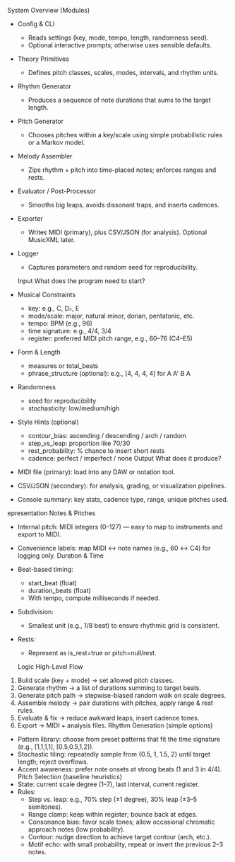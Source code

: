 System Overview (Modules)
* Config & CLI
    * Reads settings (key, mode, tempo, length, randomness seed).
    * Optional interactive prompts; otherwise uses sensible defaults.
* Theory Primitives
    * Defines pitch classes, scales, modes, intervals, and rhythm units.
* Rhythm Generator
    * Produces a sequence of note durations that sums to the target length.
* Pitch Generator
    * Chooses pitches within a key/scale using simple probabilistic rules or a Markov model.
* Melody Assembler
    * Zips rhythm + pitch into time-placed notes; enforces ranges and rests.
* Evaluator / Post-Processor
    * Smooths big leaps, avoids dissonant traps, and inserts cadences.
* Exporter
    * Writes MIDI (primary), plus CSV/JSON (for analysis). Optional MusicXML later.
* Logger
    * Captures parameters and random seed for reproducibility.

    Input
What does the program need to start?
* Musical Constraints
    * key: e.g., C, D♭, E
    * mode/scale: major, natural minor, dorian, pentatonic, etc.
    * tempo: BPM (e.g., 96)
    * time signature: e.g., 4/4, 3/4
    * register: preferred MIDI pitch range, e.g., 60–76 (C4–E5)
* Form & Length
    * measures or total_beats
    * phrase_structure (optional): e.g., [4, 4, 4, 4] for A A' B A
* Randomness
    * seed for reproducibility
    * stochasticity: low/medium/high
* Style Hints (optional)
    * contour_bias: ascending / descending / arch / random
    * step_vs_leap: proportion like 70/30
    * rest_probability: % chance to insert short rests
    * cadence: perfect / imperfect / none
    Output
What does it produce?
* MIDI file (primary): load into any DAW or notation tool.
* CSV/JSON (secondary): for analysis, grading, or visualization pipelines.
* Console summary: key stats, cadence type, range, unique pitches used.

epresentation
Notes & Pitches
* Internal pitch: MIDI integers (0–127) — easy to map to instruments and export to MIDI.
* Convenience labels: map MIDI ↔ note names (e.g., 60 ↔ C4) for logging only.
Duration & Time
* Beat-based timing:
    * start_beat (float)
    * duration_beats (float)
    * With tempo, compute milliseconds if needed.
* Subdivision:
    * Smallest unit (e.g., 1/8 beat) to ensure rhythmic grid is consistent.
* Rests:
    * Represent as is_rest=true or pitch=null/rest.

    Logic
High-Level Flow
1. Build scale (key + mode) → set allowed pitch classes.
2. Generate rhythm → a list of durations summing to target beats.
3. Generate pitch path → stepwise-biased random walk on scale degrees.
4. Assemble melody → pair durations with pitches, apply range & rest rules.
5. Evaluate & fix → reduce awkward leaps, insert cadence tones.
6. Export → MIDI + analysis files.
Rhythm Generation (simple options)
* Pattern library: choose from preset patterns that fit the time signature (e.g., [1,1,1,1], [0.5,0.5,1,2]).
* Stochastic tiling: repeatedly sample from {0.5, 1, 1.5, 2} until target length; reject overflows.
* Accent awareness: prefer note onsets at strong beats (1 and 3 in 4/4).
Pitch Selection (baseline heuristics)
* State: current scale degree (1–7), last interval, current register.
* Rules:
    * Step vs. leap: e.g., 70% step (±1 degree), 30% leap (±3–5 semitones).
    * Range clamp: keep within register; bounce back at edges.
    * Consonance bias: favor scale tones; allow occasional chromatic approach notes (low probability).
    * Contour: nudge direction to achieve target contour (arch, etc.).
    * Motif echo: with small probability, repeat or invert the previous 2–3 notes.